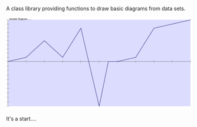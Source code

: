 A class library providing functions to 
draw basic diagrams from data sets.

![](_sample.png)

It's a start....